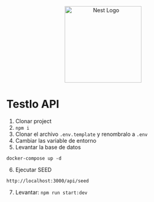 <p align="center">
  <a href="http://nestjs.com/" target="blank"><img src="https://nestjs.com/img/logo-small.svg" width="200" alt="Nest Logo" /></a>
</p>


# Testlo API

1. Clonar project
2. ```npm i```
3. Clonar el archivo ```.env.template``` y renombralo a ```.env```
4. Cambiar las variable de entorno
5. Levantar la base de datos
  ```
  docker-compose up -d
 ```
6. Ejecutar SEED
```
http://localhost:3000/api/seed
```
7. Levantar: ```npm run start:dev```